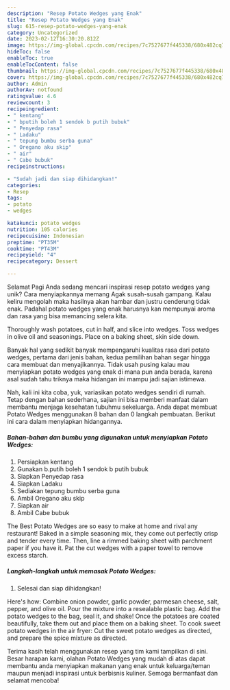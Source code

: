 ```yaml
---
description: "Resep Potato Wedges yang Enak"
title: "Resep Potato Wedges yang Enak"
slug: 615-resep-potato-wedges-yang-enak
category: Uncategorized
date: 2023-02-12T16:30:20.812Z
image: https://img-global.cpcdn.com/recipes/7c7527677f445338/680x482cq70/potato-wedges-foto-resep-utama.jpg
hideToc: false
enableToc: true
enableTocContent: false
thumbnail: https://img-global.cpcdn.com/recipes/7c7527677f445338/680x482cq70/potato-wedges-foto-resep-utama.jpg
cover: https://img-global.cpcdn.com/recipes/7c7527677f445338/680x482cq70/potato-wedges-foto-resep-utama.jpg
author: Admin
authorAv: notfound
ratingvalue: 4.6
reviewcount: 3
recipeingredient:
- " kentang"
- " bputih boleh 1 sendok b putih bubuk"
- " Penyedap rasa"
- " Ladaku"
- " tepung bumbu serba guna"
- " Oregano aku skip"
- " air"
- " Cabe bubuk"
recipeinstructions:

- "Sudah jadi dan siap dihidangkan!"
categories:
- Resep
tags:
- potato
- wedges

katakunci: potato wedges 
nutrition: 105 calories
recipecuisine: Indonesian
preptime: "PT35M"
cooktime: "PT43M"
recipeyield: "4"
recipecategory: Dessert

---
```



Selamat Pagi Anda sedang mencari inspirasi resep potato wedges yang unik? Cara menyiapkannya memang Agak susah-susah gampang. Kalau keliru mengolah maka hasilnya akan hambar dan justru cenderung tidak enak. Padahal potato wedges yang enak harusnya kan mempunyai aroma dan rasa yang bisa memancing selera kita.


Thoroughly wash potatoes, cut in half, and slice into wedges. Toss wedges in olive oil and seasonings. Place on a baking sheet, skin side down.

Banyak hal yang sedikit banyak mempengaruhi kualitas rasa dari potato wedges, pertama dari jenis bahan, kedua pemilihan bahan segar hingga cara membuat dan menyajikannya. Tidak usah pusing kalau mau menyiapkan potato wedges yang enak di mana pun anda berada, karena asal sudah tahu triknya maka hidangan ini mampu jadi sajian istimewa.


Nah, kali ini kita coba, yuk, variasikan potato wedges sendiri di rumah. Tetap dengan bahan sederhana, sajian ini bisa memberi manfaat dalam membantu menjaga kesehatan tubuhmu sekeluarga. Anda dapat membuat Potato Wedges menggunakan 8 bahan dan 0 langkah pembuatan. Berikut ini cara dalam menyiapkan hidangannya.

<!--inarticleads1-->

##### Bahan-bahan dan bumbu yang digunakan untuk menyiapkan Potato Wedges:

1. Persiapkan  kentang
1. Gunakan  b.putih boleh 1 sendok b putih bubuk
1. Siapkan  Penyedap rasa
1. Siapkan  Ladaku
1. Sediakan  tepung bumbu serba guna
1. Ambil  Oregano aku skip
1. Siapkan  air
1. Ambil  Cabe bubuk


The Best Potato Wedges are so easy to make at home and rival any restaurant! Baked in a simple seasoning mix, they come out perfectly crisp and tender every time. Then, line a rimmed baking sheet with parchment paper if you have it. Pat the cut wedges with a paper towel to remove excess starch. 

<!--inarticleads2-->

##### Langkah-langkah untuk memasak Potato Wedges:


1. Selesai dan siap dihidangkan!

Here&#39;s how: Combine onion powder, garlic powder, parmesan cheese, salt, pepper, and olive oil. Pour the mixture into a resealable plastic bag. Add the potato wedges to the bag, seal it, and shake! Once the potatoes are coated beautifully, take them out and place them on a baking sheet. To cook sweet potato wedges in the air fryer: Cut the sweet potato wedges as directed, and prepare the spice mixture as directed. 

Terima kasih telah menggunakan resep yang tim kami tampilkan di sini. Besar harapan kami, olahan Potato Wedges yang mudah di atas dapat membantu anda menyiapkan makanan yang enak untuk keluarga/teman maupun menjadi inspirasi untuk berbisnis kuliner. Semoga bermanfaat dan selamat mencoba!
